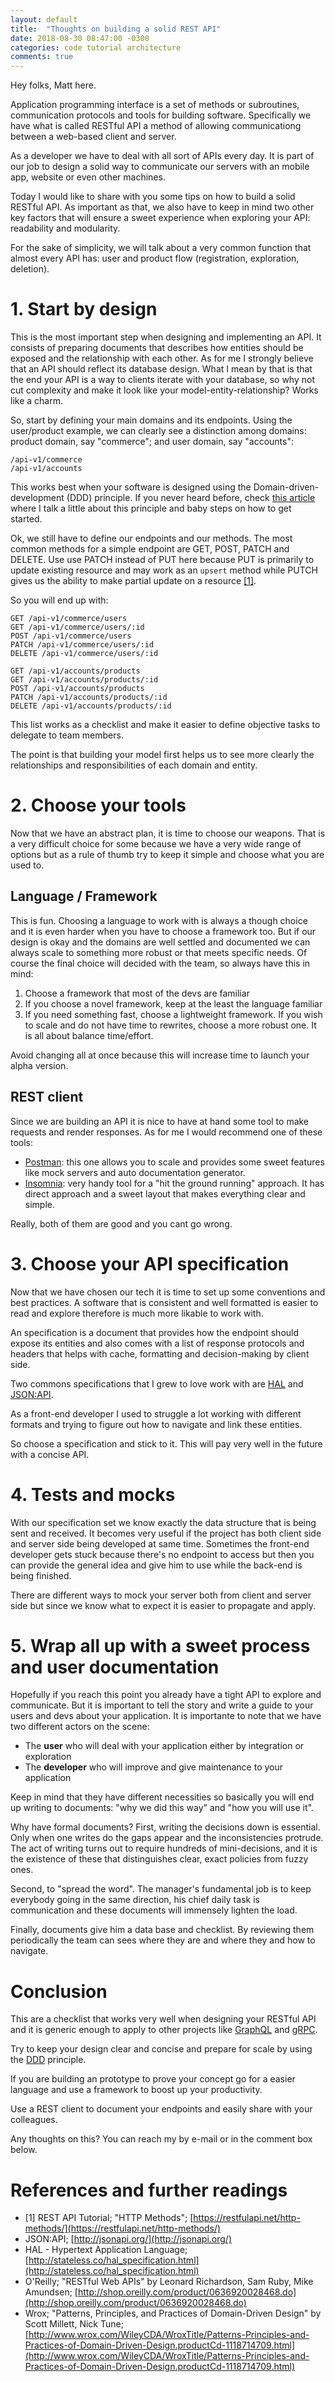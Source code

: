 ```yaml
---
layout: default
title:  "Thoughts on building a solid REST API"
date: 2018-08-30 08:47:00 -0300
categories: code tutorial architecture
comments: true
---
```


Hey folks, Matt here.

Application programming interface is a set of methods or subroutines, communication protocols and tools for building software. Specifically we have what is called RESTful API a method of allowing communicationg between a web-based client and server.

As a developer we have to deal with all sort of APIs every day. It is part of our job to design a solid way to communicate our servers with an mobile app, website or even other machines.

Today I would like to share with you some tips on how to build a solid RESTful API. As important as that, we also have to keep in mind two other key factors that will ensure a sweet experience when exploring your API: readability and modularity.

For the sake of simplicity, we will talk about a very common function that almost every API has: user and product flow (registration, exploration, deletion).

# 1. Start by design

This is the most important step when designing and implementing an API. It consists of preparing documents that describes how entities should be exposed and the relationship with each other. As for me I strongly believe that an API should reflect its database design. What I mean by that is that the end your API is a way to clients iterate with your database, so why not cut complexity and make it look like your model-entity-relationship? Works like a charm.

So, start by defining your main domains and its endpoints. Using the user/product example, we can clearly see a distinction among domains: product domain, say "commerce"; and user domain, say "accounts":

```
/api-v1/commerce
/api-v1/accounts
```

This works best when your software is designed using the Domain-driven-development (DDD) principle. If you never heard before, check [this article](Building_a_modular_project) where I talk a little about this principle and baby steps on how to get started.

Ok, we still have to define our endpoints and our methods. The most common methods for a simple endpoint are GET, POST, PATCH and DELETE. Use use PATCH instead of PUT here because PUT is primarily to update existing resource and may work as an `upsert` method while PUTCH gives us the ability to make partial update on a resource [[1]](#). 

So you will end up with:
```
GET /api-v1/commerce/users
GET /api-v1/commerce/users/:id
POST /api-v1/commerce/users
PATCH /api-v1/commerce/users/:id
DELETE /api-v1/commerce/users/:id

GET /api-v1/accounts/products
GET /api-v1/accounts/products/:id
POST /api-v1/accounts/products
PATCH /api-v1/accounts/products/:id
DELETE /api-v1/accounts/products/:id
```

This list works as a checklist and make it easier to define objective tasks to delegate to team members.

The point is that building your model first helps us to see more clearly the relationships and responsibilities of each domain and entity.

# 2. Choose your tools

Now that we have an abstract plan, it is time to choose our weapons. That is a very difficult choice for some because we have a very wide range of options but as a rule of thumb try to keep it simple and choose what you are used to.

## Language / Framework

This is fun. Choosing a language to work with is always a though choice and it is even harder when you have to choose a framework too. But if our design is okay and the domains are well settled and documented we can always scale to something more robust or that meets specific needs. Of course the final choice will decided with the team, so always have this in mind:

1. Choose a framework that most of the devs are familiar
2. If you choose a novel framework, keep at the least the language familiar
3. If you need something fast, choose a lightweight framework. If you wish to scale and do not have time to rewrites, choose a more robust one. It is all about balance time/effort.

Avoid changing all at once because this will increase time to launch your alpha version.

## REST client

Since we are building an API it is nice to have at hand some tool to make requests and render responses. As for me I would recommend one of these tools:

- [Postman](https://www.getpostman.com/): this one allows you to scale and provides some sweet features like mock servers and auto documentation generator.
- [Insomnia](https://insomnia.rest/): very handy tool for a "hit the ground running" approach. It has direct approach and a sweet layout that makes everything clear and simple.

Really, both of them are good and you cant go wrong.

# 3. Choose your API specification

Now that we have chosen our tech it is time to set up some conventions and best practices. A software that is consistent and well formatted is easier to read and explore therefore is much more likable to work with.

An specification is a document that provides how the endpoint should expose its entities and also comes with a list of response protocols and headers that helps with cache, formatting and decision-making by client side.

Two commons specifications that I grew to love work with are [HAL](http://stateless.co/hal_specification.html) and [JSON:API](http://jsonapi.org/). 

As a front-end developer I used to struggle a lot working with different formats and trying to figure out how to navigate and link these entities. 

So choose a specification and stick to it. This will pay very well in the future with a concise API.

# 4. Tests and mocks

With our specification set we know exactly the data structure that is being sent and received. It becomes very useful if the project has both client side and server side being developed at same time. Sometimes the front-end developer gets stuck because there's no endpoint to access but then you can provide the general idea and give him to use while the back-end is being finished.

There are different ways to mock your server both from client and server side but since we know what to expect it is easier to propagate and apply.

# 5. Wrap all up with a sweet process and user documentation

Hopefully if you reach this point you already have a tight API to explore and communicate. But it is important to tell the story and write a guide to your users and devs about your application. It is importante to note that we have two different actors on the scene:

- The **user** who will deal with your application either by integration or exploration
- The **developer** who will improve and give maintenance to your application

Keep in mind that they have different necessities so basically you will end up writing to documents: "why we did this way" and "how you will use it".

Why have formal documents? First, writing the decisions down is essential. Only when one writes do the gaps appear and the inconsistencies protrude. The act of writing turns out to require hundreds of mini-decisions, and it is the existence of these that distinguishes clear, exact policies from fuzzy ones.

Second, to "spread the word". The manager's fundamental job is to keep everybody going in the same direction, his chief daily task is communication  and these documents will immensely lighten the load.

Finally, documents give him a data base and checklist. By reviewing them periodically the team can sees where they are and where they and how to navigate.

# Conclusion

This are a checklist that works very well when designing your RESTful API and it is generic enough to apply to other projects like [GraphQL](https://graphql.org/) and [gRPC](https://grpc.io/). 

Try to keep your design clear and concise and prepare for scale by using the [DDD](Building_a_modular_project) principle. 

If you are building an prototype to prove your concept go for a easier language and use a framework to boost up your productivity. 

Use a REST client to document your endpoints and easily share with your colleagues.

Any thoughts on this? You can reach my by e-mail or in the comment box below.

# References and further readings

- [1] REST API Tutorial; "HTTP Methods"; [https://restfulapi.net/http-methods/](https://restfulapi.net/http-methods/)
- JSON:API; [http://jsonapi.org/](http://jsonapi.org/)
- HAL - Hypertext Application Language; [http://stateless.co/hal_specification.html](http://stateless.co/hal_specification.html)
- O'Reilly; "RESTful Web APIs" by Leonard Richardson, Sam Ruby, Mike Amundsen; [http://shop.oreilly.com/product/0636920028468.do](http://shop.oreilly.com/product/0636920028468.do)
- Wrox; "Patterns, Principles, and Practices of Domain-Driven Design"
by Scott Millett, Nick Tune; [http://www.wrox.com/WileyCDA/WroxTitle/Patterns-Principles-and-Practices-of-Domain-Driven-Design.productCd-1118714709.html](http://www.wrox.com/WileyCDA/WroxTitle/Patterns-Principles-and-Practices-of-Domain-Driven-Design.productCd-1118714709.html)